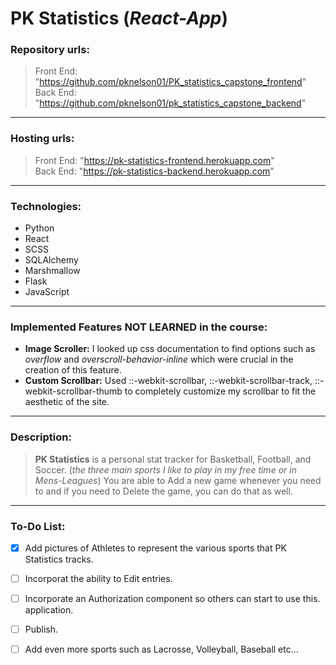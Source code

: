 # PK Statistics (*React-App*)
### Repository urls:
> Front End: "https://github.com/pknelson01/PK_statistics_capstone_frontend" <br>
> Back End: "https://github.com/pknelson01/pk_statistics_capstone_backend"
---
### Hosting urls:
> Front End: "https://pk-statistics-frontend.herokuapp.com" <br>
> Back End: "https://pk-statistics-backend.herokuapp.com"
---
### Technologies:
- Python
- React
- SCSS
- SQLAlchemy
- Marshmallow
- Flask
- JavaScript
---
### Implemented Features NOT LEARNED in the course:
- **Image Scroller:** I looked up css documentation to find options such as *overflow* and *overscroll-behavior-inline* which were crucial in the creation of this feature.
- **Custom Scrollbar:** Used ::-webkit-scrollbar, ::-webkit-scrollbar-track, ::-webkit-scrollbar-thumb to completely customize my scrollbar to fit the aesthetic of the site.

---
### Description:

> **PK Statistics** is a personal stat tracker for Basketball, Football, and Soccer. (*the three main sports I like to play in my free time or in Mens-Leagues*) You are able to Add a new game whenever you need to and if you need to Delete the game, you can do that as well.
---
### To-Do List:
- [x] Add pictures of Athletes to represent the various sports that PK Statistics tracks.
- [ ] Incorporat the ability to Edit entries.
- [ ] Incorporate an Authorization component so others can start to use this. application.
- [ ] Publish.
- [ ] Add even more sports such as Lacrosse, Volleyball, Baseball etc...
  

